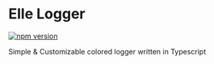 # Elle Logger 

[![npm version](https://badge.fury.io/js/elle-logger.svg)](https://badge.fury.io/js/elle-logger)

Simple & Customizable colored logger written in Typescript